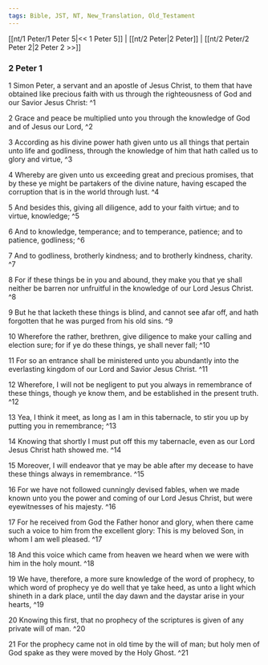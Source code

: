 ```yaml
---
tags: Bible, JST, NT, New_Translation, Old_Testament
---
```


[[nt/1 Peter/1 Peter 5|<< 1 Peter 5]] | [[nt/2 Peter|2 Peter]] | [[nt/2 Peter/2 Peter 2|2 Peter 2 >>]]

### 2 Peter 1

1 Simon Peter, a servant and an apostle of Jesus Christ, to them that have obtained like precious faith with us through the righteousness of God and our Savior Jesus Christ:  ^1

2 Grace and peace be multiplied unto you through the knowledge of God and of Jesus our Lord,  ^2

3 According as his divine power hath given unto us all things that pertain unto life and godliness, through the knowledge of him that hath called us to glory and virtue,  ^3

4 Whereby are given unto us exceeding great and precious promises, that by these ye might be partakers of the divine nature, having escaped the corruption that is in the world through lust.  ^4

5 And besides this, giving all diligence, add to your faith virtue; and to virtue, knowledge;  ^5

6 And to knowledge, temperance; and to temperance, patience; and to patience, godliness;  ^6

7 And to godliness, brotherly kindness; and to brotherly kindness, charity.  ^7

8 For if these things be in you and abound, they make you that ye shall neither be barren nor unfruitful in the knowledge of our Lord Jesus Christ.  ^8

9 But he that lacketh these things is blind, and cannot see afar off, and hath forgotten that he was purged from his old sins.  ^9

10 Wherefore the rather, brethren, give diligence to make your calling and election sure; for if ye do these things, ye shall never fall;  ^10

11 For so an entrance shall be ministered unto you abundantly into the everlasting kingdom of our Lord and Savior Jesus Christ.  ^11

12 Wherefore, I will not be negligent to put you always in remembrance of these things, though ye know them, and be established in the present truth.  ^12

13 Yea, I think it meet, as long as I am in this tabernacle, to stir you up by putting you in remembrance;  ^13

14 Knowing that shortly I must put off this my tabernacle, even as our Lord Jesus Christ hath showed me.  ^14

15 Moreover, I will endeavor that ye may be able after my decease to have these things always in remembrance.  ^15

16 For we have not followed cunningly devised fables, when we made known unto you the power and coming of our Lord Jesus Christ, but were eyewitnesses of his majesty.  ^16

17 For he received from God the Father honor and glory, when there came such a voice to him from the excellent glory: This is my beloved Son, in whom I am well pleased.  ^17

18 And this voice which came from heaven we heard when we were with him in the holy mount.  ^18

19 We have, therefore, a more sure knowledge of the word of prophecy, to which word of prophecy ye do well that ye take heed, as unto a light which shineth in a dark place, until the day dawn and the daystar arise in your hearts,  ^19

20 Knowing this first, that no prophecy of the scriptures is given of any private will of man.  ^20

21 For the prophecy came not in old time by the will of man; but holy men of God spake as they were moved by the Holy Ghost.  ^21

 
